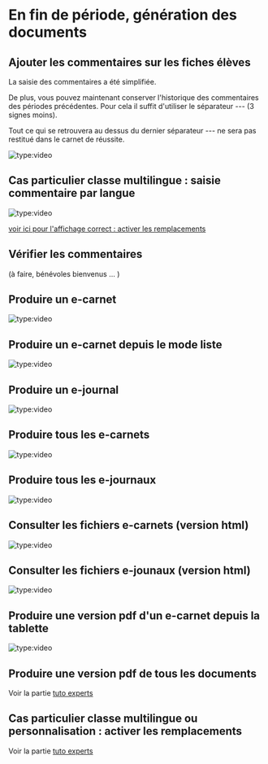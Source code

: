 # En fin de période, génération des documents

## Ajouter les commentaires sur les fiches élèves

<!-- OK -->
<!-- ![type:video](https://www.youtube.com/embed/ElUh5cEleM8) -->

La saisie des commentaires a été simplifiée.

De plus, vous pouvez maintenant conserver l'historique des commentaires des périodes précédentes. Pour cela il suffit d'utiliser le séparateur --- (3 signes moins).

Tout ce qui se retrouvera au dessus du dernier séparateur --- ne sera pas restitué dans le carnet de réussite.

![type:video](https://www.youtube.com/embed/5X26eP7_k7U)


## Cas particulier classe multilingue : saisie commentaire par langue

<!-- OK, pas top -->
![type:video](https://www.youtube.com/embed/CQg7s2ftm3U)

[voir ici pour l'affichage correct : activer les remplacements](85-20-tutoExperts.md#cas_particulier_classe_multilingue_ou_personnalisation_activer_les_remplacements)

## Vérifier les commentaires 

(à faire, bénévoles bienvenus ... )
<!-- ![type:video](https://www.youtube.com/embed/ElUh5cEleM8) -->

## Produire un e-carnet

<!-- OK, version Rémi -->
![type:video](https://www.youtube.com/embed/qVBiqKu75EE)

## Produire un e-carnet depuis le mode liste

<!-- OK -->
![type:video](https://www.youtube.com/embed/YfCB9hJvua0)

## Produire un e-journal 

<!-- OK -->
![type:video](https://www.youtube.com/embed/jsQmhCZWmnk)

<!-- ## Modifier la période pour limiter le nombre de traces

![type:video](https://www.youtube.com/embed/k2J_pTScOA8)

## Modifier la date qui apparait dans le e-carnet/e-journal

![type:video](https://www.youtube.com/embed/k2J_pTScOA8) -->


## Produire tous les e-carnets

<!-- OK -->
![type:video](https://www.youtube.com/embed/4dt--Pc3jCc)

## Produire tous les e-journaux

<!-- -OK -->
![type:video](https://www.youtube.com/embed/xG5ia60G2Rk)

## Consulter les fichiers e-carnets (version html)

<!-- OK -->
![type:video](https://www.youtube.com/embed/QyMqiTpRdAc)

## Consulter les fichiers e-jounaux (version html)

<!-- OK identique e carnet-->
![type:video](https://www.youtube.com/embed/QyMqiTpRdAc)


## Produire une version pdf d'un e-carnet depuis la tablette

<!-- OK, pas top -->
![type:video](https://www.youtube.com/embed/_MsWwgPM4kk)


## Produire une version pdf de tous les documents

Voir la partie [tuto experts](85-20-tutoExperts/../index.md)

## Cas particulier classe multilingue ou personnalisation : activer les remplacements

Voir la partie [tuto experts](85-20-tutoExperts/../index.md)

